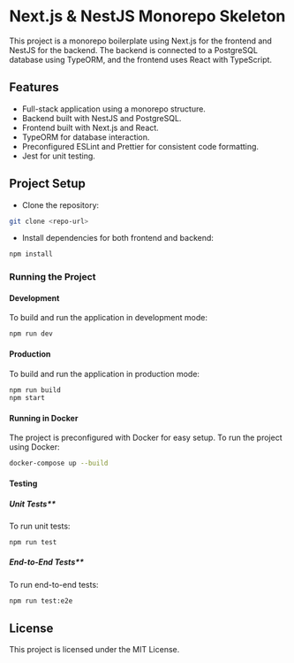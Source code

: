 # Next.js & NestJS Monorepo Skeleton

This project is a monorepo boilerplate using Next.js for the frontend and NestJS for the backend. The backend is connected to a PostgreSQL database using TypeORM, and the frontend uses React with TypeScript.

## Features

- Full-stack application using a monorepo structure.
- Backend built with NestJS and PostgreSQL.
- Frontend built with Next.js and React.
- TypeORM for database interaction.
- Preconfigured ESLint and Prettier for consistent code formatting.
- Jest for unit testing.

## Project Setup

- Clone the repository:

```bash
git clone <repo-url>
```

- Install dependencies for both frontend and backend:

```bash
npm install
```

### Running the Project

#### Development

To build and run the application in development mode:

```bash
npm run dev
```

#### Production

To build and run the application in production mode:

```bash
npm run build
npm start
```

#### Running in Docker

The project is preconfigured with Docker for easy setup. To run the project using Docker:

```bash
docker-compose up --build
```

#### Testing

##### Unit Tests**

To run unit tests:

```bash
npm run test
```

##### End-to-End Tests**

To run end-to-end tests:

```bash
npm run test:e2e
```

## License

This project is licensed under the MIT License.
